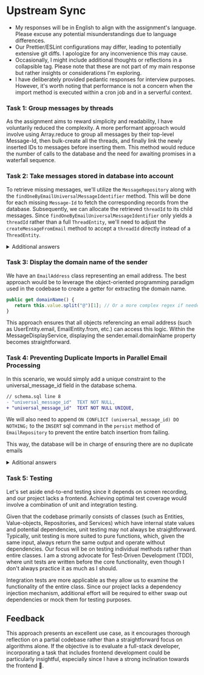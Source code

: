 # Upstream Sync

- My responses will be in English to align with the assignment's language. Please excuse any potential misunderstandings due to language differences.
- Our Prettier/ESLint configurations may differ, leading to potentially extensive git diffs. I apologize for any inconvenience this may cause.
- Occasionally, I might include additional thoughts or reflections in a collapsible tag. Please note that these are not part of my main response but rather insights or considerations I'm exploring.
- I have deliberately provided pedantic responses for interview purposes. However, it's worth noting that performance is not a concern when the import method is executed within a cron job and in a serverful context.

### Task 1: Group messages by threads

As the assignment aims to reward simplicity and readability, I have voluntarily reduced the complexity. A more performant approach would involve using Array.reduce to group all messages by their top-level Message-Id, then bulk-create all the threads, and finally link the newly inserted IDs to messages before inserting them. This method would reduce the number of calls to the database and the need for awaiting promises in a waterfall sequence.

### Task 2: Take messages stored in database into account

To retrieve missing messages, we'll utilize the `MessageRepository` along with the `findOneByEmailUniversalMessageIdentifier` method. This will be done for each missing `Message-Id` to fetch the corresponding records from the database. Subsequently, we can allocate the retrieved `threadId` to its child messages. Since `findOneByEmailUniversalMessageIdentifier` only yields a `threadId` rather than a full `ThreadEntity`, we'll need to adjust the `createMessageFromEmail` method to accept a `threadId` directly instead of a `ThreadEntity`.

<details>

  <summary>Additional answers</summary>

- Note 1: In real-world scenarios, my preference is to consistently rely on the database as the singular source of truth to ensure data integrity and proper object formatting. This approach is favored over merging in-memory and database objects, as it helps maintain the accuracy and reliability of the data.
- Note 2: Creating a `findManyByEmailUniversalMessageIdentifiers` method could be more efficient for fetching missing messages in a single SQL call.
- Note 3: A potential solution could involve setting the top-level `Message-ID` as the thread's primary key. This would automatically include them in the next `INNER JOIN`, eliminating the need to check the database upfront or worry about fetching the child before its parent. However, using a remote ID as our primary key might not be best practice. This solution requires knowing the top-level `Message-ID`, and the RFC mentions the use of the `References` field instead of `In-Reply-To`.

</details>

### Task 3: Display the domain name of the sender

We have an `EmailAddress` class representing an email address. The best approach would be to leverage the object-oriented programming paradigm used in the codebase to create a getter for extracting the domain name.

```ts
public get domainName() {
   return this.value.split("@")[1]; // Or a more complex regex if needed later
}
```

This approach ensures that all objects referencing an email address (such as UserEntity.email, EmailEntity.from, etc.) can access this logic. Within the MessageDisplayService, displaying the sender.email.domainName property becomes straightforward.

### Task 4: Preventing Duplicate Imports in Parallel Email Processing

In this scenario, we would simply add a unique constraint to the universal_message_id field in the database schema.

```diff
// schema.sql line 8
- "universal_message_id"  TEXT NOT NULL,
+ "universal_message_id"  TEXT NOT NULL UNIQUE,
```

We will also need to append `ON CONFLICT (universal_message_id) DO NOTHING;` to the `INSERT` sql command in the `persist` method of `EmailRepository` to prevent the entire batch insertion from failing.

This way, the database will be in charge of ensuring there are no duplicate emails

<details>

  <summary>Aditional answers</summary>

- Nb1. In scenarios where relevant additional data needs to be persisted even after a second fetch (e.g., ~~User C receives the email as a blind carbon copy, so we're unaware of C when inserting from B~~ *Edit: According to the RFC, BCC results in a new copy of the message, likely with a new Message-ID. However, I lack a better example*), we could adopt an upsert strategy (checking for existing values before inserting) or catch the unique constraint violation error.
- Nb2. Databases already possess many locking mechanisms to prevent data races, but if necessary, we can manage this within our backend for tasks that should not be executed multiple times (e.g., downloading email attachments ?). This can be achieved using a semaphore or a redis (on distributed systems).

</details>

### Task 5: Testing

Let's set aside end-to-end testing since it depends on screen recording, and our project lacks a frontend. Achieving optimal test coverage would involve a combination of unit and integration testing.

Given that the codebase primarily consists of classes (such as Entities, Value-objects, Repositories, and Services) which have internal state values and potential dependencies, unit testing may not always be straightforward. Typically, unit testing is more suited to pure functions, which, given the same input, always return the same output and operate without dependencies. Our focus will be on testing individual methods rather than entire classes.
I am a strong advocate for Test-Driven Development (TDD), where unit tests are written before the core functionality, even though I don't always practice it as much as I should.

Integration tests are more applicable as they allow us to examine the functionality of the entire class. Since our project lacks a dependency injection mechanism, additional effort will be required to either swap out dependencies or mock them for testing purposes.

## Feedback

This approach presents an excellent use case, as it encourages thorough reflection on a partial codebase rather than a straightforward focus on algorithms alone.
If the objective is to evaluate a full-stack developer, incorporating a task that includes frontend development could be particularly insightful, especially since I have a strong inclination towards the frontend 👀.
